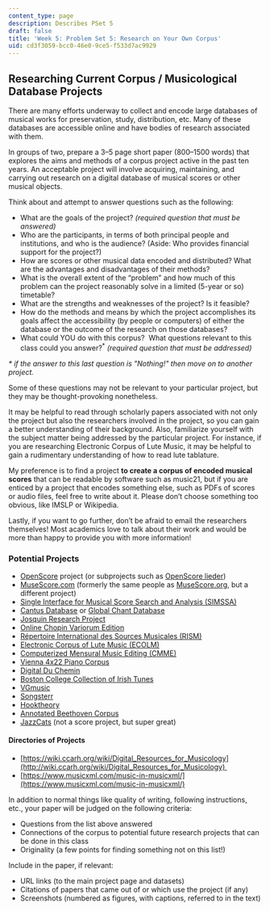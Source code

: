 ```yaml
---
content_type: page
description: Describes PSet 5
draft: false
title: 'Week 5: Problem Set 5: Research on Your Own Corpus'
uid: cd3f3059-bcc0-46e0-9ce5-f533d7ac9929
---
```

## Researching Current Corpus / Musicological Database Projects

There are many efforts underway to collect and encode large databases of musical works for preservation, study, distribution, etc. Many of these databases are accessible online and have bodies of research associated with them.

In groups of two, prepare a 3–5 page short paper (800–1500 words) that explores the aims and methods of a corpus project active in the past ten years. An acceptable project will involve acquiring, maintaining, and carrying out research on a digital database of musical scores or other musical objects.

Think about and attempt to answer questions such as the following:

- What are the goals of the project? *(required question that must be answered)*
- Who are the participants, in terms of both principal people and institutions, and who is the audience? (Aside: Who provides financial support for the project?)
- How are scores or other musical data encoded and distributed? What are the advantages and disadvantages of their methods?
- What is the overall extent of the “problem” and how much of this problem can the project reasonably solve in a limited (5-year or so) timetable?
- What are the strengths and weaknesses of the project? Is it feasible?
- How do the methods and means by which the project accomplishes its goals affect the accessibility (by people or computers) of either the database or the outcome of the research on those databases?
- What could YOU do with this corpus?  What questions relevant to this class could you answer?<sup>\*</sup> *(required question that must be addressed)*

*\* if the answer to this last question is "Nothing!" then move on to another project.*

Some of these questions may not be relevant to your particular project, but they may be thought-provoking nonetheless.  

It may be helpful to read through scholarly papers associated with not only the project but also the researchers involved in the project, so you can gain a better understanding of their background. Also, familiarize yourself with the subject matter being addressed by the particular project. For instance, if you are researching Electronic Corpus of Lute Music, it may be helpful to gain a rudimentary understanding of how to read lute tablature.

My preference is to find a project **to create a corpus of encoded musical scores** that can be readable by software such as music21, but if you are enticed by a project that encodes something else, such as PDFs of scores or audio files, feel free to write about it. Please don’t choose something too obvious, like IMSLP or Wikipedia.

Lastly, if you want to go further, don’t be afraid to email the researchers themselves! Most academics love to talk about their work and would be more than happy to provide you with more information!

### Potential Projects

- [OpenScore](https://openscore.cc/) project (or subprojects such as [OpenScore lieder](https://musescore.com/OpenScore-Lieder-Corpus))
- [MuseScore.com](https://musescore.com/) (formerly the same people as [MuseScore.org](https://musescore.org/en), but a different project)
- [Single Interface for Musical Score Search and Analysis (SIMSSA)](https://simssa.ca/)
- [Cantus Database](https://cantusdatabase.org/) or [Global Chant Database](https://www.globalchant.org/)
- [Josquin Research Project](https://josquin.stanford.edu/)
- [Online Chopin Variorum Edition](https://chopinonline.ac.uk/ocve/)
- [Répertoire International des Sources Musicales (RISM)](https://rism.info/)
- [Electronic Corpus of Lute Music (ECOLM)](https://igor.gold.ac.uk/isms/ecolm/)
- [Computerized Mensural Music Editing (CMME)](https://www.cmme.org/)
- [Vienna 4x22 Piano Corpus](https://github.com/CPJKU/vienna4x22)
- [Digital Du Chemin](https://digitalduchemin.org/)
- [Boston College Collection of Irish Tunes](https://connollymusiccollection.bc.edu/)
- [VGmusic](https://www.vgmusic.com/)
- [Songsterr](https://www.songsterr.com/)
- [Hooktheory](https://www.hooktheory.com/)
- [Annotated Beethoven Corpus](https://github.com/DCMLab/ABC)
- [JazzCats](https://jazzcats.cdhr.anu.edu.au/) (not a score project, but super great)

#### Directories of Projects

- [https://wiki.ccarh.org/wiki/Digital_Resources_for_Musicology](http://wiki.ccarh.org/wiki/Digital_Resources_for_Musicology) 
- [https://www.musicxml.com/music-in-musicxml/](https://www.musicxml.com/music-in-musicxml/)

In addition to normal things like quality of writing, following instructions, etc., your paper will be judged on the following criteria:

- Questions from the list above answered
- Connections of the corpus to potential future research projects that can be done in this class
- Originality (a few points for finding something not on this list!)

Include in the paper, if relevant:

- URL links (to the main project page and datasets)
- Citations of papers that came out of or which use the project (if any)
- Screenshots (numbered as figures, with captions, referred to in the text)
